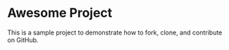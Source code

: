 # Awesome Project
This is a sample project to demonstrate how to fork, clone, and contribute on GitHub.
